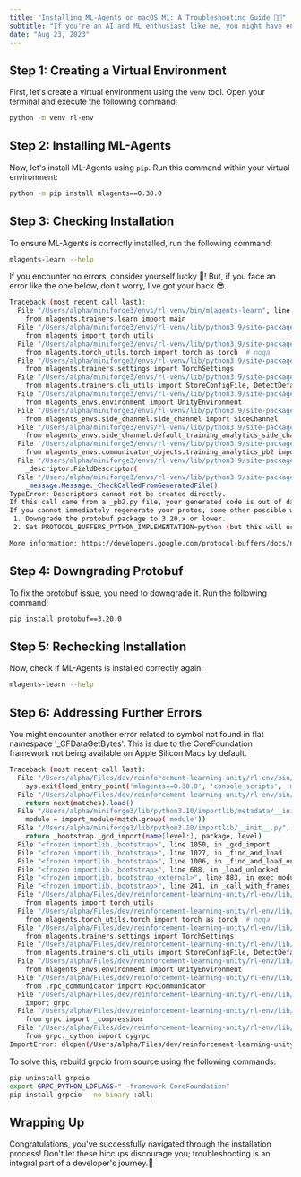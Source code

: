 ```yaml
---
title: "Installing ML-Agents on macOS M1: A Troubleshooting Guide 👨‍💻"
subtitle: "If you're an AI and ML enthusiast like me, you might have encountered challenges while trying to install the ML-Agents Python library on your Mac M1. Fear not, I've gone through the pains 🥲👍 and want to share my experience to make this process smoother for you. 🤖"
date: "Aug 23, 2023"
---
```


## Step 1: Creating a Virtual Environment

First, let's create a virtual environment using the `venv` tool. Open your terminal and execute the following command:

```bash
python -m venv rl-env
```

## Step 2: Installing ML-Agents

Now, let's install ML-Agents using `pip`. Run this command within your virtual environment:

```bash
python -m pip install mlagents==0.30.0
```

## Step 3: Checking Installation

To ensure ML-Agents is correctly installed, run the following command:

```bash
mlagents-learn --help
```

If you encounter no errors, consider yourself lucky 🦄!
But, if you face an error like the one below, don't worry, I've got your back 😎.

```bash
Traceback (most recent call last):
  File "/Users/alpha/miniforge3/envs/rl-venv/bin/mlagents-learn", line 5, in <module>
    from mlagents.trainers.learn import main
  File "/Users/alpha/miniforge3/envs/rl-venv/lib/python3.9/site-packages/mlagents/trainers/learn.py", line 2, in <module>
    from mlagents import torch_utils
  File "/Users/alpha/miniforge3/envs/rl-venv/lib/python3.9/site-packages/mlagents/torch_utils/__init__.py", line 1, in <module>
    from mlagents.torch_utils.torch import torch as torch  # noqa
  File "/Users/alpha/miniforge3/envs/rl-venv/lib/python3.9/site-packages/mlagents/torch_utils/torch.py", line 6, in <module>
    from mlagents.trainers.settings import TorchSettings
  File "/Users/alpha/miniforge3/envs/rl-venv/lib/python3.9/site-packages/mlagents/trainers/settings.py", line 25, in <module>
    from mlagents.trainers.cli_utils import StoreConfigFile, DetectDefault, parser
  File "/Users/alpha/miniforge3/envs/rl-venv/lib/python3.9/site-packages/mlagents/trainers/cli_utils.py", line 5, in <module>
    from mlagents_envs.environment import UnityEnvironment
  File "/Users/alpha/miniforge3/envs/rl-venv/lib/python3.9/site-packages/mlagents_envs/environment.py", line 12, in <module>
    from mlagents_envs.side_channel.side_channel import SideChannel
  File "/Users/alpha/miniforge3/envs/rl-venv/lib/python3.9/site-packages/mlagents_envs/side_channel/__init__.py", line 5, in <module>
    from mlagents_envs.side_channel.default_training_analytics_side_channel import (  # noqa
  File "/Users/alpha/miniforge3/envs/rl-venv/lib/python3.9/site-packages/mlagents_envs/side_channel/default_training_analytics_side_channel.py", line 7, in <module>
    from mlagents_envs.communicator_objects.training_analytics_pb2 import (
  File "/Users/alpha/miniforge3/envs/rl-venv/lib/python3.9/site-packages/mlagents_envs/communicator_objects/training_analytics_pb2.py", line 35, in <module>
    _descriptor.FieldDescriptor(
  File "/Users/alpha/miniforge3/envs/rl-venv/lib/python3.9/site-packages/google/protobuf/descriptor.py", line 561, in _new_
    _message.Message._CheckCalledFromGeneratedFile()
TypeError: Descriptors cannot not be created directly.
If this call came from a _pb2.py file, your generated code is out of date and must be regenerated with protoc >= 3.19.0.
If you cannot immediately regenerate your protos, some other possible workarounds are:
 1. Downgrade the protobuf package to 3.20.x or lower.
 2. Set PROTOCOL_BUFFERS_PYTHON_IMPLEMENTATION=python (but this will use pure-Python parsing and will be much slower).

More information: https://developers.google.com/protocol-buffers/docs/news/2022-05-06#python-updates
```

## Step 4: Downgrading Protobuf

To fix the protobuf issue, you need to downgrade it. Run the following command:

```bash
pip install protobuf==3.20.0
```

## Step 5: Rechecking Installation

Now, check if ML-Agents is installed correctly again:

```bash
mlagents-learn --help
```

## Step 6: Addressing Further Errors

You might encounter another error related to symbol not found in flat namespace '\_CFDataGetBytes'. This is due to the CoreFoundation framework not being available on Apple Silicon Macs by default.

```bash
Traceback (most recent call last):
  File "/Users/alpha/Files/dev/reinforcement-learning-unity/rl-env/bin/mlagents-learn", line 33, in <module>
    sys.exit(load_entry_point('mlagents==0.30.0', 'console_scripts', 'mlagents-learn')())
  File "/Users/alpha/Files/dev/reinforcement-learning-unity/rl-env/bin/mlagents-learn", line 25, in importlib_load_entry_point
    return next(matches).load()
  File "/Users/alpha/miniforge3/lib/python3.10/importlib/metadata/__init__.py", line 171, in load
    module = import_module(match.group('module'))
  File "/Users/alpha/miniforge3/lib/python3.10/importlib/__init__.py", line 126, in import_module
    return _bootstrap._gcd_import(name[level:], package, level)
  File "<frozen importlib._bootstrap>", line 1050, in _gcd_import
  File "<frozen importlib._bootstrap>", line 1027, in _find_and_load
  File "<frozen importlib._bootstrap>", line 1006, in _find_and_load_unlocked
  File "<frozen importlib._bootstrap>", line 688, in _load_unlocked
  File "<frozen importlib._bootstrap_external>", line 883, in exec_module
  File "<frozen importlib._bootstrap>", line 241, in _call_with_frames_removed
  File "/Users/alpha/Files/dev/reinforcement-learning-unity/rl-env/lib/python3.10/site-packages/mlagents/trainers/learn.py", line 2, in <module>
    from mlagents import torch_utils
  File "/Users/alpha/Files/dev/reinforcement-learning-unity/rl-env/lib/python3.10/site-packages/mlagents/torch_utils/__init__.py", line 1, in <module>
    from mlagents.torch_utils.torch import torch as torch  # noqa
  File "/Users/alpha/Files/dev/reinforcement-learning-unity/rl-env/lib/python3.10/site-packages/mlagents/torch_utils/torch.py", line 6, in <module>
    from mlagents.trainers.settings import TorchSettings
  File "/Users/alpha/Files/dev/reinforcement-learning-unity/rl-env/lib/python3.10/site-packages/mlagents/trainers/settings.py", line 25, in <module>
    from mlagents.trainers.cli_utils import StoreConfigFile, DetectDefault, parser
  File "/Users/alpha/Files/dev/reinforcement-learning-unity/rl-env/lib/python3.10/site-packages/mlagents/trainers/cli_utils.py", line 5, in <module>
    from mlagents_envs.environment import UnityEnvironment
  File "/Users/alpha/Files/dev/reinforcement-learning-unity/rl-env/lib/python3.10/site-packages/mlagents_envs/environment.py", line 49, in <module>
    from .rpc_communicator import RpcCommunicator
  File "/Users/alpha/Files/dev/reinforcement-learning-unity/rl-env/lib/python3.10/site-packages/mlagents_envs/rpc_communicator.py", line 1, in <module>
    import grpc
  File "/Users/alpha/Files/dev/reinforcement-learning-unity/rl-env/lib/python3.10/site-packages/grpc/__init__.py", line 22, in <module>
    from grpc import _compression
  File "/Users/alpha/Files/dev/reinforcement-learning-unity/rl-env/lib/python3.10/site-packages/grpc/_compression.py", line 20, in <module>
    from grpc._cython import cygrpc
ImportError: dlopen(/Users/alpha/Files/dev/reinforcement-learning-unity/rl-env/lib/python3.10/site-packages/grpc/_cython/cygrpc.cpython-310-darwin.so, 0x0002): symbol not found in flat namespace '_CFDataGetBytes'
```

To solve this, rebuild grpcio from source using the following commands:

```bash
pip uninstall grpcio
export GRPC_PYTHON_LDFLAGS=" -framework CoreFoundation"
pip install grpcio --no-binary :all:
```

## Wrapping Up

Congratulations, you've successfully navigated through the installation process! Don't let these hiccups discourage you; troubleshooting is an integral part of a developer's journey.🚀
